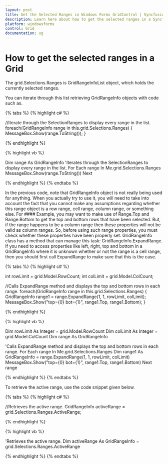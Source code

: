 ```yaml
---
layout: post
title: Get the Selected Ranges in Windows Forms GridControl | Syncfusion
description: Learn here about how to get the selected ranges in a Syncfusion Windows Forms Grid Control, and more.
platform: windowsforms
control: Grid
documentation: ug
---
```


# How to get the selected ranges in a Grid

The grid.Selections.Ranges is GridRangeInfoList object, which holds the currently selected ranges. 

You can iterate through this list retrieving GridRangeInfo objects with code such as.

{% tabs %}
{% highlight c# %}

//Iterate through the SelectionRanges to display every range in the list.
foreach(GridRangeInfo range in this.grid.Selections.Ranges)
{
   MessageBox.Show(range.ToString());
}

{% endhighlight %}

{% highlight vb %}

 Dim range As GridRangeInfo
'Iterates through the SelectionRanges to display every range in the list.
For Each range In Me.grid.Selections.Ranges
        MessageBox.Show(range.ToString())
Next

{% endhighlight %}
{% endtabs %}

In the previous code, note that GridRangeInfo object is not really being used for anything. When you actually try to use it, you will need to take into account the fact that you cannot make any assumptions regarding whether this range object is a row range, cell range, column range, or something else. For #### Example, you may want to make use of Range.Top and Range.Bottom to get the top and bottom rows that have been selected. But, if the range happens to be a column range then these properties will not be valid as column ranges. So, before using such range properties, you must check whether these properties have been properly set. GridRangeInfo class has a method that can manage this task: GridRangeInfo.ExpandRange. If you need to access properties like left, right, top and bottom in a GridRangeInfo where it is unknown whether or not the range is a cell range, then you should first call ExpandRange to make sure that this is the case.

{% tabs %}
{% highlight c# %}

int rowLimit = grid.Model.RowCount;
int colLimit = grid.Model.ColCount;

//Calls ExpandRange method and displays the top and bottom rows in each range.
foreach(GridRangeInfo range in this.grid.Selections.Ranges)
{
    GridRangeInfo range1 = range.ExpandRange(1, 1, rowLimit, colLimit);
    MessageBox.Show("top={0} bot={1}", range1.Top, range1.Bottom);
}

{% endhighlight %}

{% highlight vb %}

Dim rowLimit As Integer = grid.Model.RowCount
    Dim colLimit As Integer = grid.Model.ColCount
    Dim range As GridRangeInfo

'Calls ExpandRange method and displays the top and bottom rows in each range.
For Each range In Me.grid.Selections.Ranges
Dim range1 As GridRangeInfo = range.ExpandRange(1, 1, rowLimit, colLimit)
      MessageBox.Show("top={0} bot={1}", range1.Top, range1.Bottom)
Next range
		
{% endhighlight %}
{% endtabs %}

To retrieve the active range, use the code snippet given below.

{% tabs %}
{% highlight c# %}

//Retrieves the active range.
GridRangeInfo activeRange = grid.Selections.Ranges.ActiveRange;

{% endhighlight %}

{% highlight vb %}

'Retrieves the active range.
Dim activeRange As GridRangeInfo = grid.Selections.Ranges.ActiveRange

{% endhighlight %}
{% endtabs %}
